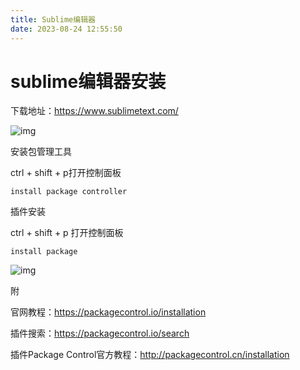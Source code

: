 ```yaml
---
title: Sublime编辑器
date: 2023-08-24 12:55:50
---
```


# sublime编辑器安装

下载地址：https://www.sublimetext.com/

![img](http://cxy-csx.top/1649861788802-c8b56f2c-6c80-4892-8d21-775951809d42.png)

安装包管理工具

ctrl + shift + p打开控制面板

```
install package controller
```

插件安装

ctrl + shift + p 打开控制面板

```
install package
```

![img](http://cxy-csx.top/1649861788804-ae84cd40-3bf2-4ca7-b1df-b30313dc00d0.png)



附

官网教程：https://packagecontrol.io/installation

插件搜索：https://packagecontrol.io/search

插件Package Control官方教程：http://packagecontrol.cn/installation
